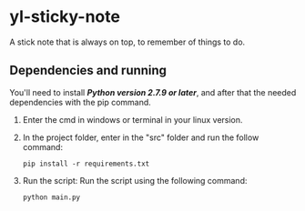# yl-sticky-note
A stick note that is always on top, to remember of things to do.

## Dependencies and running

You'll need to install ___Python version 2.7.9 or later___, and after that the needed dependencies with the pip command.

1. Enter the cmd in windows or terminal in your linux version.

2. In the project folder, enter in the "src" folder and run the follow command:
    ```
    pip install -r requirements.txt
    ```
3. Run the script: Run the script using the following command:
    ```
    python main.py
    ```
